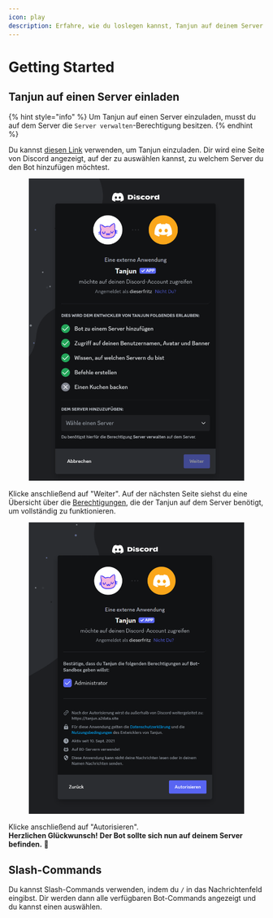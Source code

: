 ```yaml
---
icon: play
description: Erfahre, wie du loslegen kannst, Tanjun auf deinem Server zu verwenden!
---
```


# Getting Started

## Tanjun auf einen Server einladen

{% hint style="info" %}
Um Tanjun auf einen Server einzuladen, musst du auf dem Server die `Server verwalten`-Berechtigung besitzen.
{% endhint %}

Du kannst [diesen Link](https://go.tanjun.bot/invite) verwenden, um Tanjun einzuladen. Dir wird eine Seite von Discord angezeigt, auf der zu auswählen kannst, zu welchem Server du den Bot hinzufügen möchtest.

<figure><img src="../../.gitbook/assets/invite_bot_select_server.png" alt="" width="563"><figcaption></figcaption></figure>

Klicke anschließend auf "Weiter". Auf der nächsten Seite siehst du eine Übersicht über die [Berechtigungen](permissions.md), die der Tanjun auf dem Server benötigt, um vollständig zu funktionieren.

<figure><img src="../../.gitbook/assets/invite_bot_select_permissions.png" alt="" width="563"><figcaption></figcaption></figure>

Klicke anschließend auf "Autorisieren".\
**Herzlichen Glückwunsch!** **Der Bot sollte sich nun auf deinem Server befinden.** :tada:

## Slash-Commands

Du kannst Slash-Commands verwenden, indem du `/` in das Nachrichtenfeld eingibst. Dir werden dann alle verfügbaren Bot-Commands angezeigt und du kannst einen auswählen.
